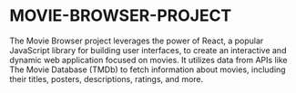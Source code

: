 # MOVIE-BROWSER-PROJECT
The Movie Browser project leverages the power of React, a popular JavaScript library for building user interfaces, to create an interactive and dynamic web application focused on movies. It utilizes data from APIs like The Movie Database (TMDb) to fetch information about movies, including their titles, posters, descriptions, ratings, and more.

